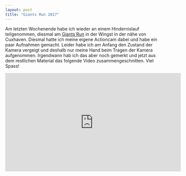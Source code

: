 ```yaml
---
layout: post
title: "Giants Run 2017"
---
```


Am letzten Wochenende habe ich wieder an einem Hindernislauf teilgenommen, diesmal am [Giants Run][1] in der Wingst in der nähe von Cuxhaven. Diesmal hatte ich meine eigene Actioncam dabei und habe ein paar Aufnahmen gemacht. Leider habe ich am Anfang den Zustand der Kamera vergeigt und deshalb nur meine Hand beim Tragen der Kamera aufgenommen. Irgendwann hab ich das aber noch gemerkt und jetzt aus dem restlichen Material das folgende Video zusammengeschnitten. Viel Spass!

<iframe width="560" height="315" src="https://www.youtube-nocookie.com/embed/_vHM_dNSPJA?rel=0" frameborder="0" allowfullscreen><a href="https://www.youtube.com/watch?v=_vHM_dNSPJA">Bei Youtube ansehen</a></iframe>

[1]: https://giantsrun.com/
